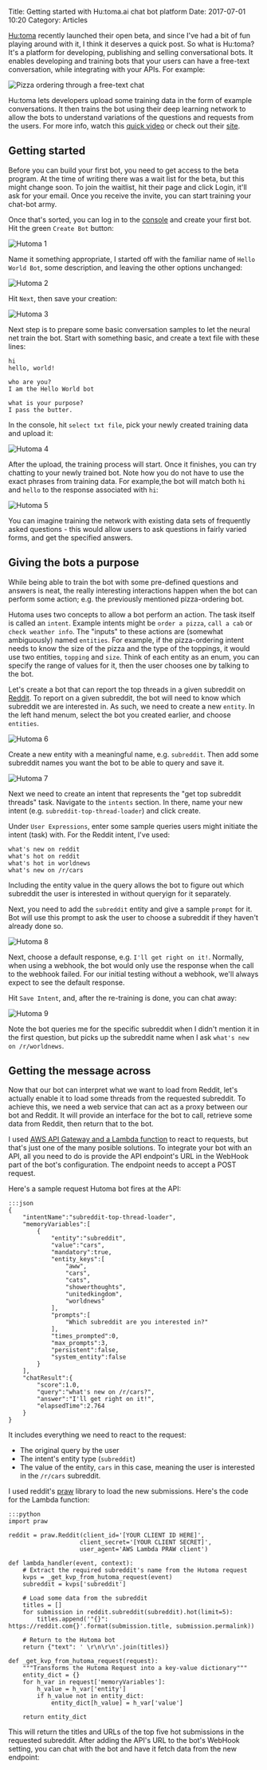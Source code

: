 Title: Getting started with Hu:toma.ai chat bot platform
Date: 2017-07-01 10:20
Category: Articles

[Hu:toma](https://www.hutoma.com/) recently launched their open beta, and since I've had 
a bit of fun playing around with it, I think it deserves a quick post. So what is Hu:toma?
It's a platform for developing, publishing and selling conversational bots. It enables developing 
and training bots that your users can have a free-text conversation, while integrating with your 
APIs. For example:

![Pizza ordering through a free-text chat]({filename}/images/pizza-chat.png)

Hu:toma lets developers upload some training data in the form of example conversations. 
It then trains the bot using their deep learning network to allow the bots to understand 
variations of the questions and requests from the users. For more info, watch this [quick video](https://www.youtube.com/watch?v=fB82FyKD674) or check out their [site](https://www.hutoma.com/).

Getting started
---------------

Before you can build your first bot, you need to get access to the beta program. At the time of 
writing there was a wait list for the beta, but this might change soon. To join the waitlist,
hit their page and click Login, it'll ask for your email. Once you receive the invite, you can
start training your chat-bot army. 

Once that's sorted, you can log in to the [console](https://console.hutoma.com) and create your 
first bot. Hit the green `Create Bot` button:

![Hutoma 1]({filename}/images/hutoma1.png)

Name it something appropriate, I started off with the familiar name of `Hello World Bot`, some description, and leaving the other options unchanged:

![Hutoma 2]({filename}/images/hutoma2.png)

Hit `Next`, then save your creation:

![Hutoma 3]({filename}/images/hutoma3.png)

Next step is to prepare some basic conversation samples to let the neural net train the bot. Start
with something basic, and create a text file with these lines:

```
hi
hello, world!

who are you?
I am the Hello World bot

what is your purpose?
I pass the butter.
```

In the console, hit `select txt file`, pick your newly created training data and upload it:

![Hutoma 4]({filename}/images/hutoma4.png)

After the upload, the training process will start. Once it finishes, you can try chatting to your
newly trained bot. Note how you do not have to use the exact phrases from training data. For example,the bot will match both `hi` and `hello` to the response associated with `hi`:

![Hutoma 5]({filename}/images/hutoma5.png)

You can imagine training the network with existing data sets of frequently asked questions - this
would allow users to ask questions in fairly varied forms, and get the specified answers. 

Giving the bots a purpose
-------------------------

While being able to train the bot with some pre-defined questions and answers is neat, 
the really interesting interactions happen when the bot can perform some action; e.g. the previously
mentioned pizza-ordering bot. 

Hutoma uses two concepts to allow a bot perform an action. The task itself is called an `intent`. Example
intents might be `order a pizza`, `call a cab` or `check weather info`. The "inputs" to these actions are (somewhat ambiguously) named
`entities`. For example, if the pizza-ordering intent needs to know the size of the pizza and the type of the toppings, it would
use two entities, `topping` and `size`. Think of each entity as an enum, you can specify the range of values for it,
then the user chooses one by talking to the bot.

Let's create a bot that can report the top threads in a given subreddit on [Reddit](https://www.redit.com). To report on a given 
subreddit, the bot will need to know which subreddit we are interested in. As such, we need to create a new `entity`. In the left 
hand menum, select the bot you created earlier, and choose `entities`.

![Hutoma 6]({filename}/images/hutoma6.png)

Create a new entity with a meaningful name, e.g. `subreddit`. Then add some subreddit names you want the bot to be able to query and save it.

![Hutoma 7]({filename}/images/hutoma7.png)

Next we need to create an intent that represents the "get top subreddit threads" task. Navigate to the `intents` section. In there,
name your new intent (e.g. `subreddit-top-thread-loader`) and click create. 

Under `User Expressions`, enter some sample queries users might initiate the intent (task) with. For the Reddit intent, I've used:

```
what's new on reddit
what's hot on reddit
what's hot in worldnews
what's new on /r/cars
```

Including the entity value in the query allows the bot to figure out which subreddit the user is interested in without 
queryign for it separately.

Next, you need to add the `subreddit` entity and give a sample `prompt` for it. Bot will use this prompt to ask the user to
choose a subreddit if they haven't already done so.

![Hutoma 8]({filename}/images/hutoma8.png)

Next, choose a default response, e.g. `I'll get right on it!`. Normally, when using a webhook, the bot would only use the
response when the call to the webhook failed. For our initial testing without a webhook, we'll always expect to see the 
default response.

Hit `Save Intent`, and, after the re-training is done, you can chat away: 

![Hutoma 9]({filename}/images/hutoma9.png)

Note the bot queries me for the specific subreddit when I didn't mention it in the first question, but
picks up the subreddit name when I ask `what's new on /r/worldnews`.

Getting the message across
--------------------------

Now that our bot can interpret what we want to load from Reddit, let's actually enable it to load some threads from
the requested subreddit. To achieve this, we need a web service that can act as a proxy between our bot
and Reddit. It will provide an interface for the bot to call, retrieve some data from Reddit, then return that to
the bot. 

I used [AWS API Gateway and a Lambda function](http://docs.aws.amazon.com/apigateway/latest/developerguide/getting-started.html) to react to requests, but that's just one of the many posible solutions. To integrate your bot with an API, all you need to do is provide the API endpoint's
URL in the WebHook part of the bot's configuration. The endpoint needs to accept a POST request.

Here's a sample request Hutoma bot fires at the API:

    :::json
    {  
        "intentName":"subreddit-top-thread-loader",
        "memoryVariables":[  
            {  
                "entity":"subreddit",
                "value":"cars",
                "mandatory":true,
                "entity_keys":[  
                    "aww",
                    "cars",
                    "cats",
                    "showerthoughts",
                    "unitedkingdom",
                    "worldnews"
                ],
                "prompts":[  
                    "Which subreddit are you interested in?"
                ],
                "times_prompted":0,
                "max_prompts":3,
                "persistent":false,
                "system_entity":false
            }
        ],
        "chatResult":{  
            "score":1.0,
            "query":"what's new on /r/cars?",
            "answer":"I'll get right on it!",
            "elapsedTime":2.764
        }
    }

It includes everything we need to react to the request:

- The original query by the user
- The intent's entity type (`subreddit`)
- The value of the entity, `cars` in this case, meaning the user is interested in the `/r/cars` subreddit.

I used reddit's [praw](https://praw.readthedocs.io/en/latest/) library to load the new submissions. Here's the code for the 
Lambda function:

    :::python
    import praw

    reddit = praw.Reddit(client_id='[YOUR CLIENT ID HERE]',
                        client_secret='[YOUR CLIENT SECRET]',
                        user_agent='AWS Lambda PRAW client')

    def lambda_handler(event, context):
        # Extract the required subreddit's name from the Hutoma request
        kvps = _get_kvp_from_hutoma_request(event)
        subreddit = kvps['subreddit']

        # Load some data from the subreddit
        titles = []
        for submission in reddit.subreddit(subreddit).hot(limit=5):
            titles.append('"{}": https://reddit.com{}'.format(submission.title, submission.permalink))
        
        # Return to the Hutoma bot    
        return {"text": ' \r\n\r\n'.join(titles)}

    def _get_kvp_from_hutoma_request(request):
        """Transforms the Hutoma Request into a key-value dictionary"""
        entity_dict = {} 
        for h_var in request['memoryVariables']:
            h_value = h_var['entity']
            if h_value not in entity_dict:
                entity_dict[h_value] = h_var['value']
    
        return entity_dict

This will return the titles and URLs of the top five hot submissions in the requested subreddit. After adding the API's URL to the bot's WebHook setting, you can chat with the bot and have it fetch data from the new endpoint:

